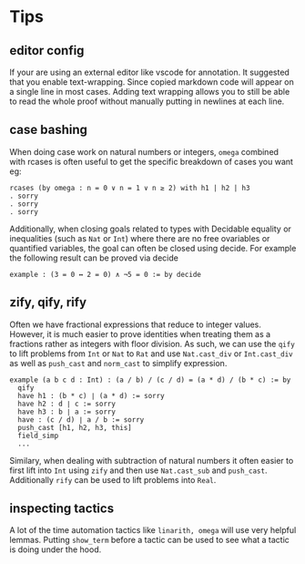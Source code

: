 # Tips

## editor config
If your are using an external editor like vscode for annotation. It suggested that you enable text-wrapping. Since copied markdown code will appear on a single line in most cases. Adding text wrapping allows you to still be able to read the whole proof without manually putting in newlines at each line.

## case bashing
When doing case work on natural numbers or integers, `omega` combined with rcases is often useful to get the specific breakdown of cases you want eg:
```lean
rcases (by omega : n = 0 ∨ n = 1 ∨ n ≥ 2) with h1 | h2 | h3
. sorry
. sorry
. sorry
```
Additionally, when closing goals related to types with Decidable equality or inequalities (such as `Nat` or `Int`) where there are no free ovariables or quantified variables, the goal can often be closed using decide.
For example the following result can be proved via decide
```
example : (3 = 0 ↔ 2 = 0) ∧ ¬5 = 0 := by decide
```

## zify, qify, rify
Often we have fractional expressions that reduce to integer values. However, it is much easier to prove identities when treating them as a fractions rather as integers with floor division.
As such, we can use the `qify` to lift problems from `Int` or `Nat` to `Rat` and use `Nat.cast_div` or `Int.cast_div` as well as `push_cast` and `norm_cast` to simplify expression.
```
example (a b c d : Int) : (a / b) / (c / d) = (a * d) / (b * c) := by
  qify
  have h1 : (b * c) ∣ (a * d) := sorry
  have h2 : d ∣ c := sorry
  have h3 : b ∣ a := sorry
  have : (c / d) ∣ a / b := sorry
  push_cast [h1, h2, h3, this]
  field_simp
  ...
```
Similary, when dealing with subtraction of natural numbers it often easier to first lift into `Int` using `zify` and then use `Nat.cast_sub` and `push_cast`.
Additionally `rify` can be used to lift problems into `Real`.


## inspecting tactics

A lot of the time automation tactics like `linarith, omega` will use very helpful lemmas. Putting `show_term` before a tactic can be used to see what a tactic is doing under the hood.
